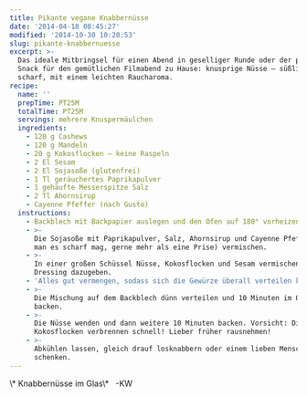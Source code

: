 ```yaml
---
title: Pikante vegane Knabbernüsse
date: '2014-04-18 08:45:27'
modified: '2014-10-30 10:20:53'
slug: pikante-knabbernuesse
excerpt: >-
  Das ideale Mitbringsel für einen Abend in geselliger Runde oder der perfekte
  Snack für den gemütlichen Filmabend zu Hause: knusprige Nüsse – süßlich,
  scharf, mit einem leichten Raucharoma. 
recipe:
  name: ''
  prepTime: PT25M
  totalTime: PT25M
  servings: mehrere Knuspermäulchen
  ingredients:
    - 120 g Cashews
    - 120 g Mandeln
    - 20 g Kokosflocken – keine Raspeln
    - 2 El Sesam
    - 2 El Sojasoße (glutenfrei)
    - 1 Tl geräuchertes Paprikapulver
    - 1 gehäufte Messerspitze Salz
    - 2 Tl Ahornsirup
    - Cayenne Pfeffer (nach Gusto)
  instructions:
    - Backblech mit Backpapier auslegen und den Ofen auf 180° vorheizen.
    - >-
      Die Sojasoße mit Paprikapulver, Salz, Ahornsirup und Cayenne Pfeffer (wenn
      man es scharf mag, gerne mehr als eine Prise) vermischen.
    - >-
      In einer großen Schüssel Nüsse, Kokosflocken und Sesam vermischen und das
      Dressing dazugeben.
    - 'Alles gut vermengen, sodass sich die Gewürze überall verteilen können.'
    - >-
      Die Mischung auf dem Backblech dünn verteilen und 10 Minuten im Ofen
      backen.
    - >-
      Die Nüsse wenden und dann weitere 10 Minuten backen. Vorsicht: Die
      Kokosflocken verbrennen schnell! Lieber früher rausnehmen!
    - >-
      Abkühlen lassen, gleich drauf losknabbern oder einem lieben Menschen
      schenken.
---
```


<!-- Image removed (no copyright): Nüsse-im-Glas.jpg --> \* Knabbernüsse im Glas\*   -KW
